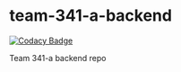 # team-341-a-backend

[![Codacy Badge](https://api.codacy.com/project/badge/Grade/1095b7ef39694ff89f2cbeb42c47bb5f)](https://app.codacy.com/gh/BuildForSDGCohort2/team-341-a-backend?utm_source=github.com&utm_medium=referral&utm_content=BuildForSDGCohort2/team-341-a-backend&utm_campaign=Badge_Grade_Settings)

Team 341-a backend repo
